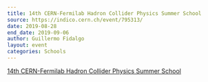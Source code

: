 ```yaml
---
title: 14th CERN-Fermilab Hadron Collider Physics Summer School
source: https://indico.cern.ch/event/795313/
date: 2019-08-28
end_date: 2019-09-06
author: Guillermo Fidalgo
layout: event
categories: Schools
---
```

[14th CERN-Fermilab Hadron Collider Physics Summer School](https://indico.cern.ch/event/795313/)
